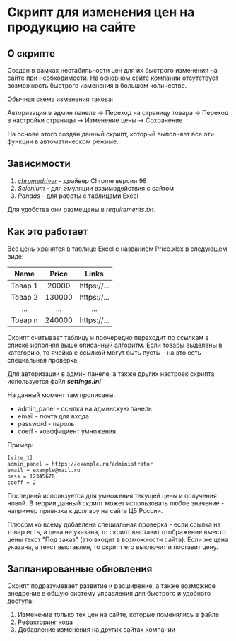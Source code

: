 # Скрипт для изменения цен на продукцию на сайте

## О скрипте

Создан в рамках нестабильности цен для их быстрого изменения на сайте при необходимости.
На основном сайте компании отсутствует возможность быстрого изменения в большом количестве. 

Обычная схема изменения такова:

Авторизация в админ панеле -> Переход на страницу товара -> Переход в настройки страницы -> Изменение цены -> Сохранение

На основе этого создан данный скрипт, который выполняет все эти функции в автоматическом режиме.

## Зависимости

1. *[chromedriver](https://chromedriver.storage.googleapis.com/index.html?path=98.0.4758.102/)* - драйвер Chrome версии 98
2. *Selenium* - для эмуляции взаимодействия с сайтом
3. *Pandas* - для работы с таблицами Excel

Для удобства они размещены в *requirements.txt*.

## Как это работает

Все цены хранятся в таблице Excel с названием Price.xlsx в следующем виде:

| Name    | Price  | Links       |
|:-------:|:------:|:-----------:|
| Товар 1 | 20000  | https://... |
| Товар 2 | 130000 | https://... |
| ... | ... | ... |
| Товар n | 240000 | https://... |

Скрипт считывает таблицу и поочередно переходит по ссылкам в списке исполняя выше описанный алгоритм. Если товары 
выделены в категорию, то ячейка с ссылкой могут быть пусты - на это есть специальная проверка.

Для авторизации в админ панеле, а также других настроек скрипта используется файл ***settings.ini***

На данный момент там прописаны:
* admin_panel - ссылка на админскую панель
* email - почта для входа
* password - пароль
* coeff - коэффициент умножения

Пример:
```
[site_1]
admin_panel = https://example.ru/administrator
email = example@mail.ru
pass = 12345678
coeff = 2
```

Последний используется для умножения текущей цены и получения новой. В теории данный скрипт может 
использовать любое значение - например привязка к доллару на сайте ЦБ России.

Плюсом ко всему добавлена специальная проверка - если ссылка на товар есть, а цена не указана, то скрипт выставит
отображение вместо цены текст "Под заказ" (это входит в возможности сайта). Если же цена указана, а текст выставлен, 
то скрипт его выключит и поставит цену.


## Запланированные обновления

Скрипт подразумевает развитие и расширение, а также возможное внедрение в общую систему управления для быстрого и
удобного доступа:
1. Изменение только тех цен на сайте, которые поменялись в файле
2. Рефакторинг кода
3. Добавление изменения на других сайтах компании
